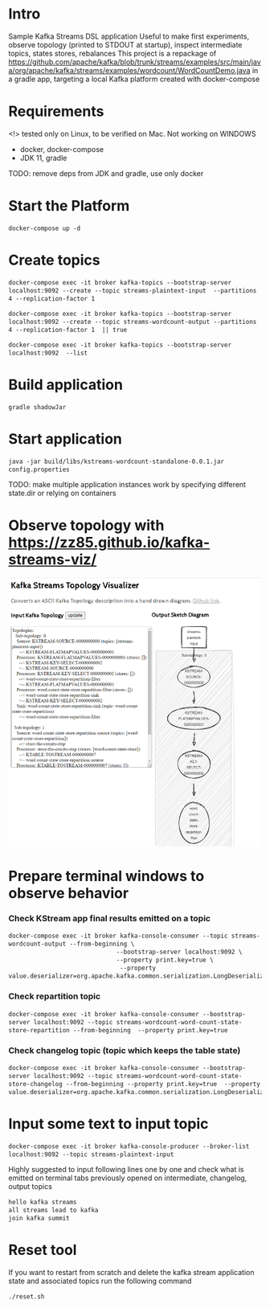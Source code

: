 # Intro

Sample Kafka Streams DSL application
Useful to make first experiments, observe topology (printed to STDOUT at startup), inspect intermediate topics, states stores, rebalances
This project is a repackage of https://github.com/apache/kafka/blob/trunk/streams/examples/src/main/java/org/apache/kafka/streams/examples/wordcount/WordCountDemo.java in a gradle app, targeting a local Kafka platform created with docker-compose


# Requirements

<!> tested only on Linux, to be verified on Mac. Not working on WINDOWS

 * docker, docker-compose
 * JDK 11, gradle

TODO: remove deps from JDK and gradle, use only docker

# Start the Platform
 
 ```
 docker-compose up -d
 ```

# Create topics
  
 ```
docker-compose exec -it broker kafka-topics --bootstrap-server localhost:9092 --create --topic streams-plaintext-input  --partitions 4 --replication-factor 1 
```
 ```
docker-compose exec -it broker kafka-topics --bootstrap-server localhost:9092 --create --topic streams-wordcount-output --partitions 4 --replication-factor 1  || true
 ```
 ```
docker-compose exec -it broker kafka-topics --bootstrap-server localhost:9092  --list 
 ```


# Build application

```
gradle shadowJar
```

# Start application

```
java -jar build/libs/kstreams-wordcount-standalone-0.0.1.jar config.properties
```

TODO: make multiple application instances work by specifying different state.dir or relying on containers

# Observe topology with https://zz85.github.io/kafka-streams-viz/

![Word count topology](./docs/word-count-topology.png "Word count topology")

# Prepare terminal windows to observe behavior

### Check KStream app final results emitted on a topic

```
docker-compose exec -it broker kafka-console-consumer --topic streams-wordcount-output --from-beginning \
                              --bootstrap-server localhost:9092 \
                              --property print.key=true \
                               --property value.deserializer=org.apache.kafka.common.serialization.LongDeserializer

```

### Check repartition topic

```
docker-compose exec -it broker kafka-console-consumer --bootstrap-server localhost:9092 --topic streams-wordcount-word-count-state-store-repartition --from-beginning  --property print.key=true

```

### Check changelog topic (topic which keeps the table state)

```
docker-compose exec -it broker kafka-console-consumer --bootstrap-server localhost:9092 --topic streams-wordcount-word-count-state-store-changelog --from-beginning --property print.key=true  --property value.deserializer=org.apache.kafka.common.serialization.LongDeserializer

```


# Input some text to input topic


```
docker-compose exec -it broker kafka-console-producer --broker-list localhost:9092 --topic streams-plaintext-input
```

Highly suggested to input following lines one by one and check what is emitted on terminal tabs previously opened on intermediate, changelog, output topics

```
hello kafka streams
all streams lead to kafka
join kafka summit 

```

# Reset tool
If you want to restart from scratch and delete the kafka stream application state and associated topics run the following command
```
./reset.sh
```